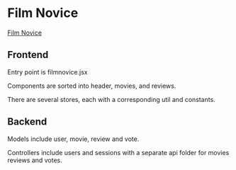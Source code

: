 # Film Novice

[Film Novice][heroku]

[heroku]: http://filmnovice.herokuapp.com

## Frontend

Entry point is filmnovice.jsx

Components are sorted into header, movies, and reviews.

There are several stores, each with a corresponding util and constants.

## Backend

Models include user, movie, review and vote.

Controllers include users and sessions with a separate api folder for
movies reviews and votes.
